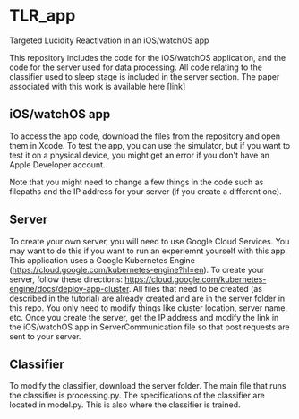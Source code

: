 # TLR_app
Targeted Lucidity Reactivation in an iOS/watchOS app

This repository includes the code for the iOS/watchOS application, and the code for the server used for data processing. All code relating to the classifier used to sleep stage is included in the server section. The paper associated with this work is available here [link]

## iOS/watchOS app
To access the app code, download the files from the repository and open them in Xcode. To test the app, you can use the simulator, but if you want to test it on a physical device, you might get an error if you don't have an Apple Developer account. 

Note that you might need to change a few things in the code such as filepaths and the IP address for your server (if you create a different one). 

## Server
To create your own server, you will need to use Google Cloud Services. You may want to do this if you want to run an experiemnt yourself with this app. This application uses a Google Kubernetes Engine (https://cloud.google.com/kubernetes-engine?hl=en). To create your server, follow these directions: https://cloud.google.com/kubernetes-engine/docs/deploy-app-cluster. All files that need to be created (as described in the tutorial) are already created and are in the server folder in this repo. You only need to modify things like cluster location, server name, etc. Once you create the server, get the IP address and modify the link in the iOS/watchOS app in ServerCommunication file so that post requests are sent to your server. 

## Classifier
To modify the classifier, download the server folder. The main file that runs the classifier is processing.py. The specifications of the classifier are located in model.py. This is also where the classifier is trained. 
